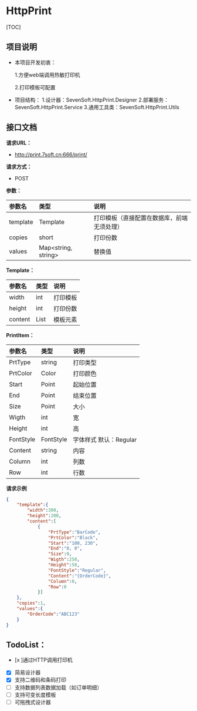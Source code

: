 # HttpPrint

[TOC]



## 项目说明

- 本项目开发初衷：

  1.方便web端调用热敏打印机

  2.打印模板可配置

- 项目结构：
  1.设计器：SevenSoft.HttpPrint.Designer
  2.部署服务：SevenSoft.HttpPrint.Service
  3.通用工具类：SevenSoft.HttpPrint.Utils


## 接口文档

**请求URL：** 

- http://print.7soft.cn:666/print/

**请求方式：**

- POST 

**参数：**

| 参数名   | 类型                | 说明                                       |
| :------- | :------------------ | :----------------------------------------- |
| template | Template            | 打印模板（直接配置在数据库，前端无须处理） |
| copies   | short               | 打印份数                                   |
| values   | Map<string, string> | 替换值                                     |

**Template：**

| 参数名  | 类型            | 说明     |
| :------ | :-------------- | :------- |
| width   | int             | 打印模板 |
| height  | int             | 打印份数 |
| content | List<PrintItem> | 模板元素 |

**PrintItem：**

| 参数名    | 类型      | 说明                    |
| :-------- | :-------- | :---------------------- |
| PrtType   | string    | 打印类型                |
| PrtColor  | Color     | 打印颜色                |
| Start     | Point     | 起始位置                |
| End       | Point     | 结束位置                |
| Size      | Point     | 大小                    |
| Wigth     | int       | 宽                      |
| Height    | int       | 高                      |
| FontStyle | FontStyle | 字体样式  默认：Regular |
| Content   | string    | 内容                    |
| Column    | int       | 列数                    |
| Row       | int       | 行数                    |


 **请求示例**


``` json
{
    "template":{
        "width":300,
        "height":200,
        "content":[
            {
                "PrtType":"BarCode",
                "PrtColor":"Black",
                "Start":"100, 230",
                "End":"0, 0",
                "Size":0,
                "Wigth":250,
                "Height":50,
                "FontStyle":"Regular",
                "Content":"{OrderCode}",
                "Column":0,
                "Row":0
            }]
    },
    "copies":1,
    "values":{
        "OrderCode":"ABC123"
    }
}

```



## TodoList：

* [x ]通过HTTP调用打印机
* [x] 简易设计器
* [x] 支持二维码和条码打印
* [ ] 支持数据列表数据加载（如订单明细）
* [ ] 支持可变长度模板
* [ ] 可拖拽式设计器